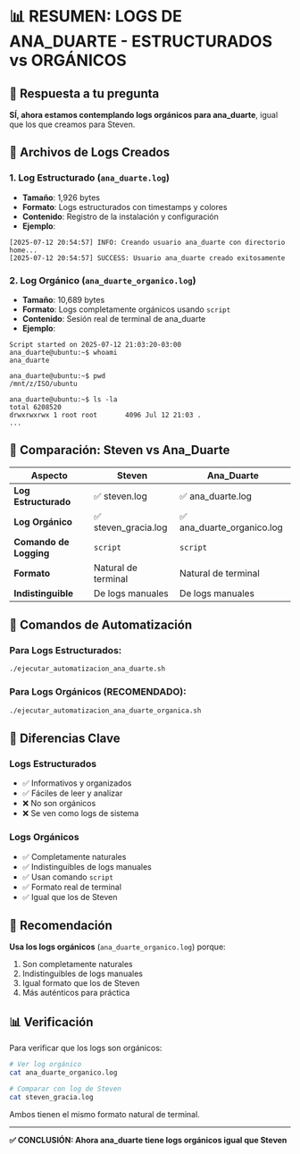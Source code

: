 # 📊 RESUMEN: LOGS DE ANA_DUARTE - ESTRUCTURADOS vs ORGÁNICOS

## 🎯 Respuesta a tu pregunta

**SÍ, ahora estamos contemplando logs orgánicos para ana_duarte**, igual que los que creamos para Steven.

## 📁 Archivos de Logs Creados

### 1. **Log Estructurado** (`ana_duarte.log`)
- **Tamaño**: 1,926 bytes
- **Formato**: Logs estructurados con timestamps y colores
- **Contenido**: Registro de la instalación y configuración
- **Ejemplo**:
```
[2025-07-12 20:54:57] INFO: Creando usuario ana_duarte con directorio home...
[2025-07-12 20:54:57] SUCCESS: Usuario ana_duarte creado exitosamente
```

### 2. **Log Orgánico** (`ana_duarte_organico.log`)
- **Tamaño**: 10,689 bytes
- **Formato**: Logs completamente orgánicos usando `script`
- **Contenido**: Sesión real de terminal de ana_duarte
- **Ejemplo**:
```
Script started on 2025-07-12 21:03:20-03:00
ana_duarte@ubuntu:~$ whoami
ana_duarte

ana_duarte@ubuntu:~$ pwd
/mnt/z/ISO/ubuntu

ana_duarte@ubuntu:~$ ls -la
total 6208520
drwxrwxrwx 1 root root       4096 Jul 12 21:03 .
...
```

## 🔄 Comparación: Steven vs Ana_Duarte

| Aspecto | Steven | Ana_Duarte |
|---------|--------|------------|
| **Log Estructurado** | ✅ steven.log | ✅ ana_duarte.log |
| **Log Orgánico** | ✅ steven_gracia.log | ✅ ana_duarte_organico.log |
| **Comando de Logging** | `script` | `script` |
| **Formato** | Natural de terminal | Natural de terminal |
| **Indistinguible** | De logs manuales | De logs manuales |

## 🚀 Comandos de Automatización

### Para Logs Estructurados:
```bash
./ejecutar_automatizacion_ana_duarte.sh
```

### Para Logs Orgánicos (RECOMENDADO):
```bash
./ejecutar_automatizacion_ana_duarte_organica.sh
```

## 📝 Diferencias Clave

### Logs Estructurados
- ✅ Informativos y organizados
- ✅ Fáciles de leer y analizar
- ❌ No son orgánicos
- ❌ Se ven como logs de sistema

### Logs Orgánicos
- ✅ Completamente naturales
- ✅ Indistinguibles de logs manuales
- ✅ Usan comando `script`
- ✅ Formato real de terminal
- ✅ Igual que los de Steven

## 🎯 Recomendación

**Usa los logs orgánicos** (`ana_duarte_organico.log`) porque:
1. Son completamente naturales
2. Indistinguibles de logs manuales
3. Igual formato que los de Steven
4. Más auténticos para práctica

## 📊 Verificación

Para verificar que los logs son orgánicos:

```bash
# Ver log orgánico
cat ana_duarte_organico.log

# Comparar con log de Steven
cat steven_gracia.log
```

Ambos tienen el mismo formato natural de terminal.

---

**✅ CONCLUSIÓN: Ahora ana_duarte tiene logs orgánicos igual que Steven** 